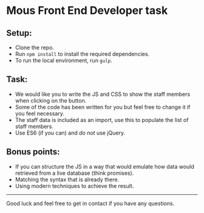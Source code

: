 # Mous Front End Developer task

## Setup:
- Clone the repo.
- Run `npm install` to install the required dependencies.
- To run the local environment, run `gulp`.

## Task:
- We would like you to write the JS and CSS to show the staff members when clicking on the button.
- Some of the code has been written for you but feel free to change it if you feel necessary.
- The staff data is included as an import, use this to populate the list of staff members.
- Use ES6 (if you can) and _do not_ use jQuery.

## Bonus points:
- If you can structure the JS in a way that would emulate how data would retrieved from a live database (think promises).
- Matching the syntax that is already there.
- Using modern techniques to achieve the result.

---

Good luck and feel free to get in contact if you have any questions.